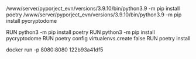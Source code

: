 
/www/server/pyporject_evn/versions/3.9.10/bin/python3.9 -m pip install poetry
/www/server/pyporject_evn/versions/3.9.10/bin/python3.9 -m pip install pycryptodome

RUN python3 -m pip install poetry
RUN python3 -m pip install pycryptodome
RUN poetry config virtualenvs.create false
RUN poetry install

docker run -p 8080:8080 122b93a41df5
